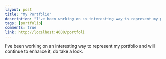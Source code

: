 ```yaml
---
layout: post
title: "My Portfolio"
description: "I've been working on an interesting way to represent my portfolio and will continue to enhance it, do take a look!"
tags: [portfolio]
comments: true
link: http://localhost:4000/portfoli
---
```


I've been working on an interesting way to represent my portfolio and will continue to enhance it, do take a look.